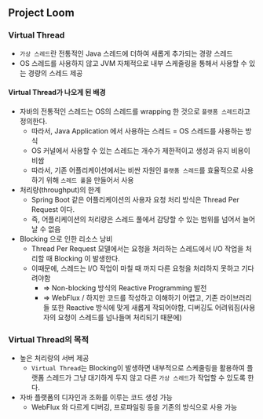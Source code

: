 ## Project Loom

### Virtual Thread
 - `가상 스레드`란 전통적인 Java 스레드에 더하여 새롭게 추가되는 경량 스레드
 - OS 스레드를 사용하지 않고 JVM 자체적으로 내부 스케줄링을 통해서 사용할 수 있는 경량의 스레드 제공

#### Virtual Thread가 나오게 된 배경
 - 자바의 전통적인 스레드는 OS의 스레드를 wrapping 한 것으로 `플랫폼 스레드`라고 정의한다.
   - 따라서, Java Application 에서 사용하는 스레드 = OS 스레드를 사용하는 방식
   - OS 커널에서 사용할 수 있는 스레드는 개수가 제한적이고 생성과 유지 비용이 비쌈
   - 따라서, 기존 어플리케이션에서는 비싼 자원인 `플랫폼 스레드`를 효율적으로 사용하기 위해 `스레드 풀`을 만들어서 사용
 - 처리량(throughput)의 한계
   - Spring Boot 같은 어플리케이션의 사용자 요청 처리 방식은 Thread Per Request 이다.
   - 즉, 어플리케이션의 처리량은 스레드 풀에서 감당할 수 있는 범위를 넘어서 늘어날 수 없음
 - Blocking 으로 인한 리소스 낭비
   - Thread Per Request 모델에서는 요청을 처리하는 스레드에서 I/O 작업을 처리할 때 Blocking 이 발생한다.
   - 이때문에, 스레드는 I/O 작업이 마칠 때 까지 다른 요청을 처리하지 못하고 기다려야함
     - => Non-blocking 방식의 Reactive Programming 발전
     - => WebFlux / 하지만 코드를 작성하고 이해하기 어렵고, 기존 라이브러리들 또한 Reactive 방식에 맞게 새롭게 작되어야함, 디버깅도 어려워짐(사용자의 요청이 스레드를 넘나들며 처리되기 때문에)

### Virtual Thread의 목적
 - 높은 처리량의 서버 제공
   - `Virtual Thread`는 Blocking이 발생하면 내부적으로 스케줄링을 활용하여 플랫폼 스레드가 그냥 대기하게 두지 않고 다른 `가상 스레드`가 작업할 수 있도록 한다.
 - 자바 플랫폼의 디자인과 조화를 이루는 코드 생성 가능
   - WebFlux 와 다르게 디버깅, 프로파일링 등을 기존의 방식으로 사용 가능